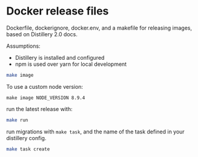 # Docker release files

Dockerfile, dockerignore, docker.env, and a makefile for releasing images, based on Distillery 2.0 docs.

Assumptions:

- Distillery is installed and configured
- npm is used over yarn for local development

```bash
make image
```

To use a custom node version:

```
make image NODE_VERSION 8.9.4
```

run the latest release with:

```bash
make run
```

run migrations with `make task`, and the name of the task defined in your distillery config.

```bash
make task create
```
